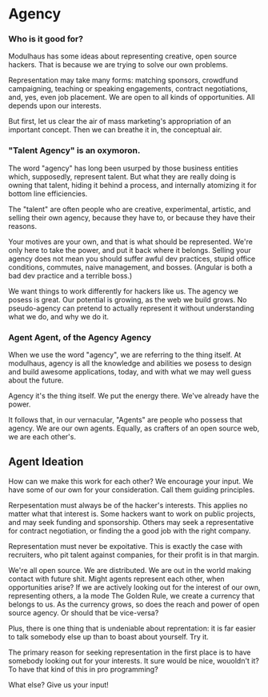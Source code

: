 # Agency

### Who is it good for?

Modulhaus has some ideas about representing creative, open source hackers.  That is because we are trying to solve our own problems.  

Representation may take many forms:  matching sponsors, crowdfund campaigning, teaching or speaking engagements, contract negotiations, and, yes, even job placement.  We are open to all kinds of opportunities. All depends upon our interests.

But first, let us clear the air of mass marketing's appropriation of an important concept.  Then we can breathe it in, the conceptual air.

### "Talent Agency" is an oxymoron.  

The word "agency" has long been usurped by those business entities which, supposedly, represent talent.  But what they are really doing is owning that talent, hiding it behind a process, and internally atomizing it for bottom line efficiencies.  

The "talent" are often people who are creative, experimental, artistic, and selling their own agency, because they have to, or because they have their reasons.

Your motives are your own, and that is what should be represented.  We're only here to take the power, and put it back where it belongs.  Selling your agency does not mean you should suffer awful dev practices, stupid office conditions, commutes, naive management, and bosses.  (Angular is both a bad dev practice and a terrible boss.)  

We want things to work differently for hackers like us.  The agency we posess is great.  Our potential is growing, as the web we build grows.  No pseudo-agency can pretend to actually represent it without understanding what we do, and why we do it.  

###  Agent Agent, of the Agency Agency

When we use the word "agency", we are referring to the thing itself.  At modulhaus, agency is all the knowledge and abilities we posess to design and build awesome applications, today, and with what we may well guess about the future.  

Agency it's the thing itself.  We put the energy there.  We've already have the power. 

It follows that, in our vernacular, "Agents" are people who possess that agency.  We are our own agents.  Equally, as crafters of an open source web, we are each other's.

## Agent Ideation

How can we make this work for each other?  We encourage your input. We have some of our own for your consideration.  Call them guiding principles.  

Rerpesentation must always be of the hacker's interests.  This applies no matter what that interest is.  Some hackers want to work on public projects, and may seek funding and sponsorship.  Others may seek a representative for contract negotiation, or finding the a good job with the right company.

Representation must never be expoitative.  This is exactly the case with recruiters, who pit talent against companies, for their profit is in that margin.

We're all open source.  We are distributed.  We are out in the world making contact with future shit.  Might agents represent each other, when opportunities arise?  If we are actively looking out for the interest of our own, representing others, a la mode The Golden Rule,  we create a currency that belongs to us.  As the currency grows, so does the reach and power of open source agency. Or should that be vice-versa?

Plus, there is one thing that is undeniable about reprentation:  it is far easier to talk somebody else up than to boast about yourself.  Try it.  

The primary reason for seeking representation in the first place is to have somebody looking out for your interests.  It sure would be nice, wouoldn't  it?  To have that kind of this in pro programming?     

What else?  Give us your input!
